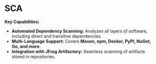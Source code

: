 # SCA

**Key Capabilities:**

* **Automated Dependency Scanning:** Analyzes all layers of software, including direct and transitive dependencies.
* **Multi-Language Support:** Covers **Maven, npm, Docker, PyPI, NuGet, Go, and more**.
* **Integration with JFrog Artifactory:** Seamless scanning of artifacts stored in repositories.
